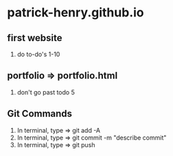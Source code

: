 # patrick-henry.github.io

## first website
1) do to-do's 1-10

## portfolio => portfolio.html
1) don't go past todo 5

## Git Commands
1) In terminal, type => git add -A
2) In terminal, type => git commit -m "describe commit"
3) In terminal, type => git push